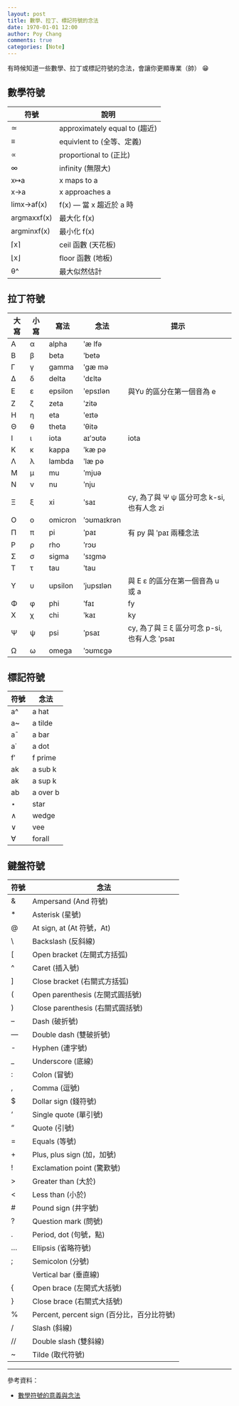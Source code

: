 ```yaml
---
layout: post
title: 數學、拉丁、標記符號的念法
date: 1970-01-01 12:00
author: Poy Chang
comments: true
categories: [Note]
---
```


有時候知道一些數學、拉丁或標記符號的念法，會讓你更顯專業（帥） 😁

## 數學符號

符號         | 說明
----------- | -----------------------------
≃           | approximately equal to (趨近)
≡           | equivlent to (全等、定義)
∝           | proportional to (正比)
∞           | infinity (無限大)
x↦a         | x maps to a
x→a         | x approaches a
limx→af(x)  | f(x) — 當 x 趨近於 a 時
argmaxxf(x) | 最大化 f(x)
argminxf(x) | 最小化 f(x)
⌈x⌉          | ceil 函數 (天花板)
⌊x⌋          | floor 函數 (地板)
θ^          | 最大似然估計

## 拉丁符號

大寫 | 小寫 | 寫法    | 念法        | 提示
--- | --- | ------- | ---------- | ----------
Α   | α   | alpha   | ʹæ lfə     | 
Β   | β   | beta    | ʹbetə      | 
Γ   | γ   | gamma   | ʹgæ mə     | 
Δ   | δ   | delta   | ʹdɛltə     | 
Ε   | ε   | epsilon | ʹepsɪlən   | 與Υυ 的區分在第一個音為 e
Ζ   | ζ   | zeta    | ʹzitə      | 
Η   | η   | eta     | ʹeɪtə      | 
Θ   | θ   | theta   | ʹθitə      | 
Ι   | ι   | iota    | aɪʹɔʊtə    | iota
Κ   | κ   | kappa   | ʹkæ pə     | 
Λ   | λ   | lambda  | ʹlæ pə     | 
Μ   | μ   | mu      | ʹmjuə      | 
Ν   | ν   | nu      | ʹnju       | 
Ξ   | ξ   | xi      | ʹsaɪ       | cy, 為了與 Ψ ψ 區分可念 k-si, 也有人念 zi
Ο   | ο   | omicron | ʹɔʊmaɪkrən | 
Π   | π   | pi      | ʹpaɪ       | 有 py 與 ʹpaɪ 兩種念法
Ρ   | ρ   | rho     | ʹrɔʊ       | 
Σ   | σ   | sigma   | ʹsɪgmə     | 
Τ   | τ   | tau     | ʹtau       | 
Υ   | υ   | upsilon | ʹjupsɪlən  | 與 Ε ε 的區分在第一個音為 u 或 a
Φ   | φ   | phi     | ʹfaɪ       | fy
Χ   | χ   | chi     | ʹkaɪ       | ky
Ψ   | ψ   | psi     | ʹpsaɪ      | cy, 為了與 Ξ ξ 區分可念 p-si, 也有人念 ʹpsaɪ
Ω   | ω   | omega   | ʹɔʊmɛgə    | 

## 標記符號

符號 | 念法
--- | ----------
a^  | a hat
a~  | a tilde
a¯  | a bar
a˙  | a dot
f′  | f prime
ak  | a sub k
ak  | a sup k
ab  | a over b
⋆   | star
∧   | wedge
∨   | vee
∀   | forall

## 鍵盤符號

符號 | 念法
--- | ----------
&   | Ampersand (And 符號)
*   | Asterisk (星號)
@   | At sign, at (At 符號，At)
\   | Backslash (反斜線)
[   | Open bracket (左開式方括弧)
^   | Caret (插入號)
]   | Close bracket (右關式方括弧)
(   | Open parenthesis (左開式圓括號)
)   | Close parenthesis (右關式圓括號)
–   | Dash (破折號)
—   | Double dash (雙破折號)
-   | Hyphen (連字號)
_   | Underscore (底線)
:   | Colon (冒號)
,   | Comma (逗號)
$   | Dollar sign (錢符號)
‘   | Single quote (單引號)
“   | Quote (引號)
=   | Equals (等號)
+   | Plus, plus sign (加，加號)
!   | Exclamation point (驚歎號)
>   | Greater than (大於)
<   | Less than (小於)
#   | Pound sign (井字號)
?   | Question mark (問號)
.   | Period, dot (句號，點)
…   | Ellipsis (省略符號)
;   | Semicolon (分號)
|   | Vertical bar (垂直線)
{   | Open brace (左開式大括號)
}   | Close brace (右關式大括號)
%   | Percent, percent sign (百分比，百分比符號)
/   | Slash (斜線)
//  | Double slash (雙斜線)
~   | Tilde (取代符號)

----------

參考資料：

* [數學符號的意義與念法](http://ccckmit.wikidot.com/ma:symbol)
